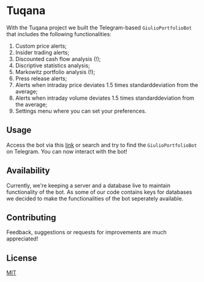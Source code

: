 # Tuqana

With the Tuqana project we built the Telegram-based ```GiulioPortfolioBot``` that includes the following functionalities:

1. Custom price alerts;
2. Insider trading alerts;
3. Discounted cash flow analysis (!);
4. Discriptive statistics analysis;
5. Markowitz portfolio analysis (!);
6. Press release alerts;
7. Alerts when intraday price deviates 1.5 times standarddeviation from the average;
8. Alerts when intraday volume deviates 1.5 times standarddeviation from the average;
9. Settings menu where you can set your preferences.

## Usage

Access the bot via this [link](https://t.me/GiulioPortfolioBot) or search and try to find the ```GiulioPortfolioBot``` on Telegram. You can now interact with the bot!

## Availability

Currently, we're keeping a server and a database live to maintain functionality of the bot. As some of our code contains keys for databases we decided to make the functionalities of the bot seperately available.

## Contributing
Feedback, suggestions or requests for improvements are much appreciated!


## License
[MIT](https://choosealicense.com/licenses/mit/)
